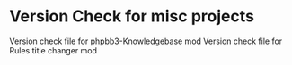 Version Check for misc projects
====================

Version check file for phpbb3-Knowledgebase mod
Version check file for Rules title changer mod
